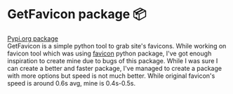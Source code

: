 # GetFavicon package 📦
[Pypi.org package](https://pypi.org/project/getFavicon/) 
<br/>
GetFavicon is a simple python tool to grab site's favicons. While working on favicon tool which was using [favicon](https://pypi.org/project/favicon/) python package, I've got enough inspiration to create mine due to bugs of this package. While I was sure I can create a better and faster package, I've managed to create a package with more options but speed is not much better. While original favicon's speed is around 0.6s avg, mine is 0.4s-0.5s. 
